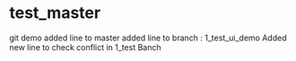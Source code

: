 # test_master
git demo
added line to master
added line to branch : 1_test_ui_demo
Added new line to check conflict in 1_test Banch
